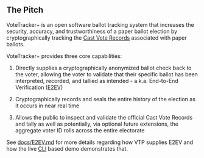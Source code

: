 ## The Pitch

VoteTracker+ is an open software ballot tracking system that increases the security, accuracy, and trustworthiness of a paper ballot election by cryptographically tracking the [Cast Vote Records](https://pages.nist.gov/ElectionGlossary/#cast-vote-record) associated with paper ballots.

VoteTracker+ provides three core capabilities:

1. Directly supplies a cryptographically anonymized ballot check back to the voter, allowing the voter to validate that their specific ballot has been interpreted, recorded, and tallied as intended - a.k.a. End-to-End Verification ([E2EV](https://en.wikipedia.org/wiki/End-to-end_auditable_voting_systems))

2. Cryptographically records and seals the entire history of the election as it occurs in near real time

3. Allows the public to inspect and validate the official Cast Vote Records and tally as well as potentially, via optional future extensions, the aggregate voter ID rolls across the entire electorate

See [docs/E2EV.md](docs/E2EV.md) for more details regarding how VTP supplies E2EV and how the live [CLI](https://en.wikipedia.org/wiki/Command-line_interface) based demo demonstrates that.
